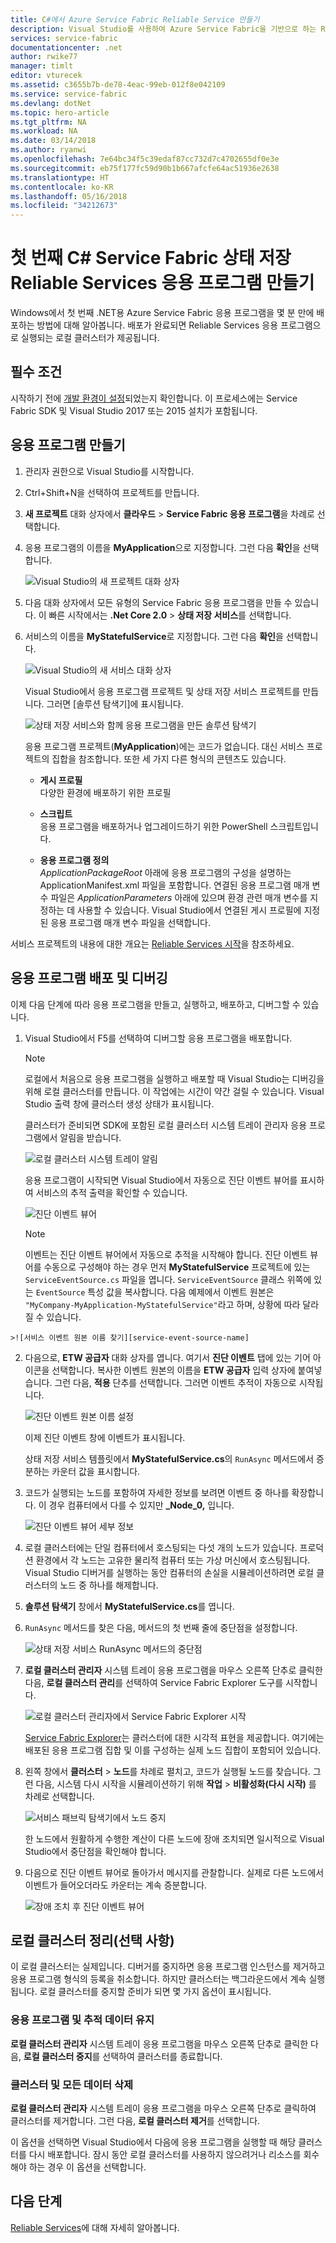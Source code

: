 ```yaml
---
title: C#에서 Azure Service Fabric Reliable Service 만들기
description: Visual Studio를 사용하여 Azure Service Fabric을 기반으로 하는 Reliable Services 응용 프로그램을 만들고, 배포하고, 디버그합니다.
services: service-fabric
documentationcenter: .net
author: rwike77
manager: timlt
editor: vturecek
ms.assetid: c3655b7b-de78-4eac-99eb-012f8e042109
ms.service: service-fabric
ms.devlang: dotNet
ms.topic: hero-article
ms.tgt_pltfrm: NA
ms.workload: NA
ms.date: 03/14/2018
ms.author: ryanwi
ms.openlocfilehash: 7e64bc34f5c39edaf87cc732d7c4702655df0e3e
ms.sourcegitcommit: eb75f177fc59d90b1b667afcfe64ac51936e2638
ms.translationtype: HT
ms.contentlocale: ko-KR
ms.lasthandoff: 05/16/2018
ms.locfileid: "34212673"
---
```

# <a name="create-your-first-c-service-fabric-stateful-reliable-services-application"></a>첫 번째 C# Service Fabric 상태 저장 Reliable Services 응용 프로그램 만들기

Windows에서 첫 번째 .NET용 Azure Service Fabric 응용 프로그램을 몇 분 만에 배포하는 방법에 대해 알아봅니다. 배포가 완료되면 Reliable Services 응용 프로그램으로 실행되는 로컬 클러스터가 제공됩니다.

## <a name="prerequisites"></a>필수 조건

시작하기 전에 [개발 환경이 설정](service-fabric-get-started.md)되었는지 확인합니다. 이 프로세스에는 Service Fabric SDK 및 Visual Studio 2017 또는 2015 설치가 포함됩니다.

## <a name="create-the-application"></a>응용 프로그램 만들기

1. 관리자 권한으로 Visual Studio를 시작합니다.

2. Ctrl+Shift+N을 선택하여 프로젝트를 만듭니다.

3. **새 프로젝트** 대화 상자에서 **클라우드** > **Service Fabric 응용 프로그램**을 차례로 선택합니다.

4. 응용 프로그램의 이름을 **MyApplication**으로 지정합니다. 그런 다음 **확인**을 선택합니다.

   ![Visual Studio의 새 프로젝트 대화 상자][1]

5. 다음 대화 상자에서 모든 유형의 Service Fabric 응용 프로그램을 만들 수 있습니다. 이 빠른 시작에서는 **.Net Core 2.0** > **상태 저장 서비스**를 선택합니다.

6. 서비스의 이름을 **MyStatefulService**로 지정합니다. 그런 다음 **확인**을 선택합니다.

    ![Visual Studio의 새 서비스 대화 상자][2]

    Visual Studio에서 응용 프로그램 프로젝트 및 상태 저장 서비스 프로젝트를 만듭니다. 그러면 [솔루션 탐색기]에 표시됩니다.

    ![상태 저장 서비스와 함께 응용 프로그램을 만든 솔루션 탐색기][3]

    응용 프로그램 프로젝트(**MyApplication**)에는 코드가 없습니다. 대신 서비스 프로젝트의 집합을 참조합니다. 또한 세 가지 다른 형식의 콘텐츠도 있습니다.

    * **게시 프로필**  
    다양한 환경에 배포하기 위한 프로필

    * **스크립트**  
    응용 프로그램을 배포하거나 업그레이드하기 위한 PowerShell 스크립트입니다.

    * **응용 프로그램 정의**  
*ApplicationPackageRoot* 아래에 응용 프로그램의 구성을 설명하는 ApplicationManifest.xml 파일을 포함합니다. 연결된 응용 프로그램 매개 변수 파일은 *ApplicationParameters* 아래에 있으며 환경 관련 매개 변수를 지정하는 데 사용할 수 있습니다. Visual Studio에서 연결된 게시 프로필에 지정된 응용 프로그램 매개 변수 파일을 선택합니다.
    
서비스 프로젝트의 내용에 대한 개요는 [Reliable Services 시작](service-fabric-reliable-services-quick-start.md)을 참조하세요.

## <a name="deploy-and-debug-the-application"></a>응용 프로그램 배포 및 디버깅

이제 다음 단계에 따라 응용 프로그램을 만들고, 실행하고, 배포하고, 디버그할 수 있습니다.

1. Visual Studio에서 F5를 선택하여 디버그할 응용 프로그램을 배포합니다.

    >[!NOTE]
    >로컬에서 처음으로 응용 프로그램을 실행하고 배포할 때 Visual Studio는 디버깅을 위해 로컬 클러스터를 만듭니다. 이 작업에는 시간이 약간 걸릴 수 있습니다. Visual Studio 출력 창에 클러스터 생성 상태가 표시됩니다.

    클러스터가 준비되면 SDK에 포함된 로컬 클러스터 시스템 트레이 관리자 응용 프로그램에서 알림을 받습니다.
    
    ![로컬 클러스터 시스템 트레이 알림][4]

    응용 프로그램이 시작되면 Visual Studio에서 자동으로 진단 이벤트 뷰어를 표시하여 서비스의 추적 출력을 확인할 수 있습니다.
    
    ![진단 이벤트 뷰어][5]

    >[!NOTE]
    >이벤트는 진단 이벤트 뷰어에서 자동으로 추적을 시작해야 합니다. 진단 이벤트 뷰어를 수동으로 구성해야 하는 경우 먼저 **MyStatefulService** 프로젝트에 있는 `ServiceEventSource.cs` 파일을 엽니다. `ServiceEventSource` 클래스 위쪽에 있는 `EventSource` 특성 값을 복사합니다. 다음 예제에서 이벤트 원본은 `"MyCompany-MyApplication-MyStatefulService"`라고 하며, 상황에 따라 달라질 수 있습니다.
>
    >![서비스 이벤트 원본 이름 찾기][service-event-source-name]


2. 다음으로, **ETW 공급자** 대화 상자를 엽니다. 여기서 **진단 이벤트** 탭에 있는 기어 아이콘을 선택합니다. 복사한 이벤트 원본의 이름을 **ETW 공급자** 입력 상자에 붙여넣습니다. 그런 다음, **적용** 단추를 선택합니다. 그러면 이벤트 추적이 자동으로 시작됩니다.

    ![진단 이벤트 원본 이름 설정][setting-event-source-name]

    이제 진단 이벤트 창에 이벤트가 표시됩니다.

    상태 저장 서비스 템플릿에서 **MyStatefulService.cs**의 `RunAsync` 메서드에서 증분하는 카운터 값을 표시합니다.

3. 코드가 실행되는 노드를 포함하여 자세한 정보를 보려면 이벤트 중 하나를 확장합니다. 이 경우 컴퓨터에서 다를 수 있지만 **\_Node\_0,** 입니다.
   
    ![진단 이벤트 뷰어 세부 정보][6]

4. 로컬 클러스터에는 단일 컴퓨터에서 호스팅되는 다섯 개의 노드가 있습니다. 프로덕션 환경에서 각 노드는 고유한 물리적 컴퓨터 또는 가상 머신에서 호스팅됩니다. Visual Studio 디버거를 실행하는 동안 컴퓨터의 손실을 시뮬레이션하려면 로컬 클러스터의 노드 중 하나를 해제합니다.

5. **솔루션 탐색기** 창에서 **MyStatefulService.cs**를 엽니다. 

6. `RunAsync` 메서드를 찾은 다음, 메서드의 첫 번째 줄에 중단점을 설정합니다.

    ![상태 저장 서비스 RunAsync 메서드의 중단점][7]

7. **로컬 클러스터 관리자** 시스템 트레이 응용 프로그램을 마우스 오른쪽 단추로 클릭한 다음, **로컬 클러스터 관리**를 선택하여 Service Fabric Explorer 도구를 시작합니다.

    ![로컬 클러스터 관리자에서 Service Fabric Explorer 시작][systray-launch-sfx]

    [Service Fabric Explorer](service-fabric-visualizing-your-cluster.md)는 클러스터에 대한 시각적 표현을 제공합니다. 여기에는 배포된 응용 프로그램 집합 및 이를 구성하는 실제 노드 집합이 포함되어 있습니다.

8. 왼쪽 창에서 **클러스터** > **노드**를 차례로 펼치고, 코드가 실행될 노드를 찾습니다. 그런 다음, 시스템 다시 시작을 시뮬레이션하기 위해 **작업** > **비활성화(다시 시작)** 를 차례로 선택합니다.

    ![서비스 패브릭 탐색기에서 노드 중지][sfx-stop-node]

    한 노드에서 원활하게 수행한 계산이 다른 노드에 장애 조치되면 일시적으로 Visual Studio에서 중단점을 확인해야 합니다.

9. 다음으로 진단 이벤트 뷰어로 돌아가서 메시지를 관찰합니다. 실제로 다른 노드에서 이벤트가 들어오더라도 카운터는 계속 증분합니다.

    ![장애 조치 후 진단 이벤트 뷰어][diagnostic-events-viewer-detail-post-failover]

## <a name="clean-up-the-local-cluster-optional"></a>로컬 클러스터 정리(선택 사항)

이 로컬 클러스터는 실제입니다. 디버거를 중지하면 응용 프로그램 인스턴스를 제거하고 응용 프로그램 형식의 등록을 취소합니다. 하지만 클러스터는 백그라운드에서 계속 실행됩니다. 로컬 클러스터를 중지할 준비가 되면 몇 가지 옵션이 표시됩니다.

### <a name="keep-application-and-trace-data"></a>응용 프로그램 및 추적 데이터 유지

**로컬 클러스터 관리자** 시스템 트레이 응용 프로그램을 마우스 오른쪽 단추로 클릭한 다음, **로컬 클러스터 중지**를 선택하여 클러스터를 종료합니다.

### <a name="delete-the-cluster-and-all-data"></a>클러스터 및 모든 데이터 삭제

**로컬 클러스터 관리자** 시스템 트레이 응용 프로그램을 마우스 오른쪽 단추로 클릭하여 클러스터를 제거합니다. 그런 다음, **로컬 클러스터 제거**를 선택합니다. 

이 옵션을 선택하면 Visual Studio에서 다음에 응용 프로그램을 실행할 때 해당 클러스터를 다시 배포합니다. 잠시 동안 로컬 클러스터를 사용하지 않으려거나 리소스를 회수해야 하는 경우 이 옵션을 선택합니다.

## <a name="next-steps"></a>다음 단계
[Reliable Services](service-fabric-reliable-services-introduction.md)에 대해 자세히 알아봅니다.
<!-- Image References -->

[1]: ./media/service-fabric-create-your-first-application-in-visual-studio/new-project-dialog.png
[2]: ./media/service-fabric-create-your-first-application-in-visual-studio/new-project-dialog-2.png
[3]: ./media/service-fabric-create-your-first-application-in-visual-studio/solution-explorer-stateful-service-template.png
[4]: ./media/service-fabric-create-your-first-application-in-visual-studio/local-cluster-manager-notification.png
[5]: ./media/service-fabric-create-your-first-application-in-visual-studio/diagnostic-events-viewer.png
[6]: ./media/service-fabric-create-your-first-application-in-visual-studio/diagnostic-events-viewer-detail.png
[7]: ./media/service-fabric-create-your-first-application-in-visual-studio/runasync-breakpoint.png
[sfx-stop-node]: ./media/service-fabric-create-your-first-application-in-visual-studio/sfe-deactivate-node.png
[systray-launch-sfx]: ./media/service-fabric-create-your-first-application-in-visual-studio/launch-sfx.png
[diagnostic-events-viewer-detail-post-failover]: ./media/service-fabric-create-your-first-application-in-visual-studio/diagnostic-events-viewer-detail-post-failover.png
[sfe-delete-application]: ./media/service-fabric-create-your-first-application-in-visual-studio/sfe-delete-application.png
[switch-cluster-mode]: ./media/service-fabric-create-your-first-application-in-visual-studio/switch-cluster-mode.png
[cluster-setup-success-1-node]: ./media/service-fabric-get-started-with-a-local-cluster/cluster-setup-success-1-node.png
[service-event-source-name]: ./media/service-fabric-create-your-first-application-in-visual-studio/event-source-attribute-value.png
[setting-event-source-name]: ./media/service-fabric-create-your-first-application-in-visual-studio/setting-event-source-name.png
[switch-cluster-mode]: ./media/service-fabric-create-your-first-application-in-visual-studio/switch-cluster-mode.png
[cluster-setup-success-1-node]: ./media/service-fabric-get-started-with-a-local-cluster/cluster-setup-success-1-node.png
[service-event-source-name]: ./media/service-fabric-create-your-first-application-in-visual-studio/event-source-attribute-value.png
[setting-event-source-name]: ./media/service-fabric-create-your-first-application-in-visual-studio/setting-event-source-name.png
